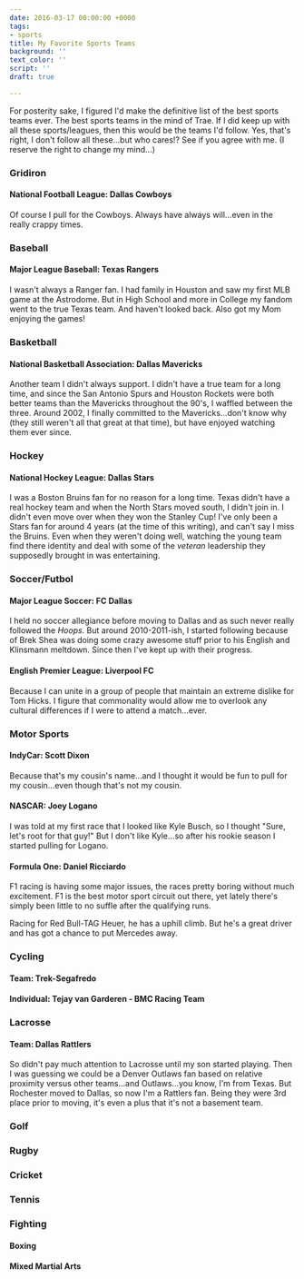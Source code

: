```yaml
---
date: 2016-03-17 00:00:00 +0000
tags:
- sports
title: My Favorite Sports Teams
background: ''
text_color: ''
script: ''
draft: true

---
```

For posterity sake, I figured I'd make the definitive list of the best sports teams ever.  The best sports teams in the mind of Trae.  If I did keep up with all these sports/leagues, then this would be the teams I'd follow.  Yes, that's right, I don't follow all these...but who cares!?  See if you agree with me.  (I reserve the right to change my mind...)

### Gridiron

#### National Football League: Dallas Cowboys

Of course I pull for the Cowboys.  Always have always will...even in the really crappy times.

### Baseball

#### Major League Baseball: Texas Rangers

I wasn't always a Ranger fan.  I had family in Houston and saw my first MLB game at the Astrodome.  But in High School and more in College my fandom went to the true Texas team.  And haven't looked back.  Also got my Mom enjoying the games!

### Basketball

#### National Basketball Association: Dallas Mavericks

Another team I didn't always support.  I didn't have a true team for a long time, and since the San Antonio Spurs and Houston Rockets were both better teams than the Mavericks throughout the 90's, I waffled between the three.  Around 2002, I finally committed to the Mavericks...don't know why (they still weren't all that great at that time), but have enjoyed watching them ever since.

### Hockey

#### National Hockey League: Dallas Stars

I was a Boston Bruins fan for no reason for a long time.  Texas didn't have a real hockey team and when the North Stars moved south, I didn't join in.  I didn't even move over when they won the Stanley Cup!  I've only been a Stars fan for around 4 years (at the time of this writing), and can't say I miss the Bruins.  Even when they weren't doing well, watching the young team find there identity and deal with some of the _veteran_ leadership they supposedly brought in was entertaining.

### Soccer/Futbol

#### Major League Soccer: FC Dallas

I held no soccer allegiance before moving to Dallas and as such never really followed the _Hoops_.  But around 2010-2011-ish, I started following because of Brek Shea was doing some crazy awesome stuff prior to his English and Klinsmann meltdown.  Since then I've kept up with their progress.

#### English Premier League: Liverpool FC

Because I can unite in a group of people that maintain an extreme dislike for Tom Hicks.  I figure that commonality would allow me to overlook any cultural differences if I were to attend a match...ever.

### Motor Sports

#### IndyCar: Scott Dixon

Because that's my cousin's name...and I thought it would be fun to pull for my cousin...even though that's not my cousin.

#### NASCAR: Joey Logano

I was told at my first race that I looked like Kyle Busch, so I thought "Sure, let's root for that guy!"  But I don't like Kyle...so after his rookie season I started pulling for Logano.

#### Formula One: Daniel Ricciardo

F1 racing is having some major issues, the races pretty boring without much excitement.  F1 is the best motor sport circuit out there, yet lately there's simply been little to no suffle after the qualifying runs.

Racing for Red Bull-TAG Heuer, he has a uphill climb.  But he's a great driver and has got a chance to put Mercedes away.

### Cycling

#### Team: Trek-Segafredo

#### Individual: Tejay van Garderen - BMC Racing Team

### Lacrosse

#### Team: Dallas Rattlers

So didn't pay much attention to Lacrosse until my son started playing.  Then I was guessing we could be a Denver Outlaws fan based on relative proximity versus other teams...and Outlaws...you know, I'm from Texas. But Rochester moved to Dallas, so now I'm a Rattlers fan.  Being they were 3rd place prior to moving, it's even a plus that it's not a basement team.

### Golf

### Rugby

### Cricket

### Tennis

### Fighting

#### Boxing

#### Mixed Martial Arts